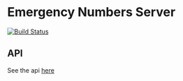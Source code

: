 # Emergency Numbers Server #

[![Build Status](https://travis-ci.org/itjustworksteam/emergencyserver.svg?branch=master)](https://travis-ci.org/itjustworksteam/emergencyserver)

## API ##

See the api [here](https://emergency-server.herokuapp.com/developers)
